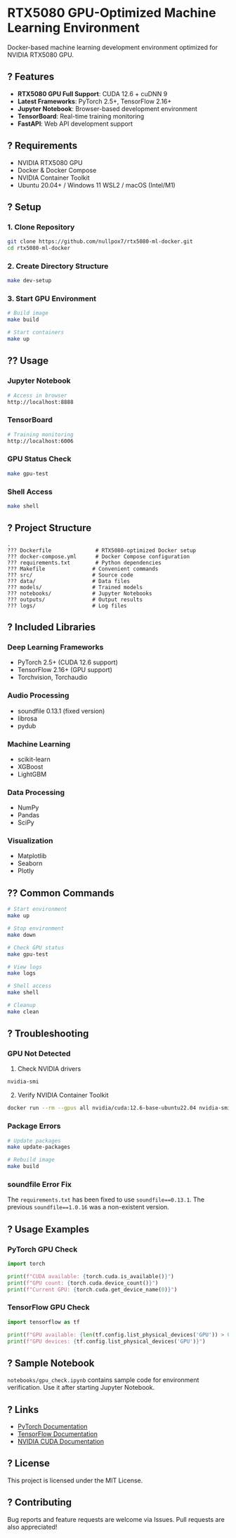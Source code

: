 # RTX5080 GPU-Optimized Machine Learning Environment

Docker-based machine learning development environment optimized for NVIDIA RTX5080 GPU.

## ? Features

- **RTX5080 GPU Full Support**: CUDA 12.6 + cuDNN 9
- **Latest Frameworks**: PyTorch 2.5+, TensorFlow 2.16+
- **Jupyter Notebook**: Browser-based development environment
- **TensorBoard**: Real-time training monitoring
- **FastAPI**: Web API development support

## ? Requirements

- NVIDIA RTX5080 GPU
- Docker & Docker Compose
- NVIDIA Container Toolkit
- Ubuntu 20.04+ / Windows 11 WSL2 / macOS (Intel/M1)

## ? Setup

### 1. Clone Repository

```bash
git clone https://github.com/nullpox7/rtx5080-ml-docker.git
cd rtx5080-ml-docker
```

### 2. Create Directory Structure

```bash
make dev-setup
```

### 3. Start GPU Environment

```bash
# Build image
make build

# Start containers
make up
```

## ?? Usage

### Jupyter Notebook

```bash
# Access in browser
http://localhost:8888
```

### TensorBoard

```bash
# Training monitoring
http://localhost:6006
```

### GPU Status Check

```bash
make gpu-test
```

### Shell Access

```bash
make shell
```

## ? Project Structure

```
.
??? Dockerfile              # RTX5080-optimized Docker setup
??? docker-compose.yml      # Docker Compose configuration
??? requirements.txt        # Python dependencies
??? Makefile               # Convenient commands
??? src/                   # Source code
??? data/                  # Data files
??? models/                # Trained models
??? notebooks/             # Jupyter Notebooks
??? outputs/               # Output results
??? logs/                  # Log files
```

## ? Included Libraries

### Deep Learning Frameworks
- PyTorch 2.5+ (CUDA 12.6 support)
- TensorFlow 2.16+ (GPU support)
- Torchvision, Torchaudio

### Audio Processing
- soundfile 0.13.1 (fixed version)
- librosa
- pydub

### Machine Learning
- scikit-learn
- XGBoost
- LightGBM

### Data Processing
- NumPy
- Pandas
- SciPy

### Visualization
- Matplotlib
- Seaborn
- Plotly

## ?? Common Commands

```bash
# Start environment
make up

# Stop environment
make down

# Check GPU status
make gpu-test

# View logs
make logs

# Shell access
make shell

# Cleanup
make clean
```

## ? Troubleshooting

### GPU Not Detected

1. Check NVIDIA drivers
```bash
nvidia-smi
```

2. Verify NVIDIA Container Toolkit
```bash
docker run --rm --gpus all nvidia/cuda:12.6-base-ubuntu22.04 nvidia-smi
```

### Package Errors

```bash
# Update packages
make update-packages

# Rebuild image
make build
```

### soundfile Error Fix

The `requirements.txt` has been fixed to use `soundfile==0.13.1`.
The previous `soundfile==1.0.16` was a non-existent version.

## ? Usage Examples

### PyTorch GPU Check

```python
import torch

print(f"CUDA available: {torch.cuda.is_available()}")
print(f"GPU count: {torch.cuda.device_count()}")
print(f"Current GPU: {torch.cuda.get_device_name(0)}")
```

### TensorFlow GPU Check

```python
import tensorflow as tf

print(f"GPU available: {len(tf.config.list_physical_devices('GPU')) > 0}")
print(f"GPU devices: {tf.config.list_physical_devices('GPU')}")
```

## ? Sample Notebook

`notebooks/gpu_check.ipynb` contains sample code for environment verification.
Use it after starting Jupyter Notebook.

## ? Links

- [PyTorch Documentation](https://pytorch.org/docs/)
- [TensorFlow Documentation](https://www.tensorflow.org/api_docs)
- [NVIDIA CUDA Documentation](https://docs.nvidia.com/cuda/)

## ? License

This project is licensed under the MIT License.

## ? Contributing

Bug reports and feature requests are welcome via Issues.
Pull requests are also appreciated!
